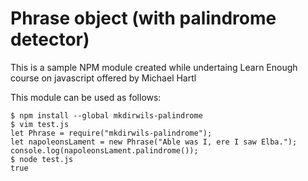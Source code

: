 # Phrase object (with palindrome detector)

This is a sample NPM module created while undertaing Learn Enough course on javascript offered by Michael Hartl

This module can be used as follows:

    $ npm install --global mkdirwils-palindrome
    $ vim test.js
    let Phrase = require("mkdirwils-palindrome");
    let napoleonsLament = new Phrase("Able was I, ere I saw Elba.");
    console.log(napoleonsLament.palindrome());
    $ node test.js
    true
